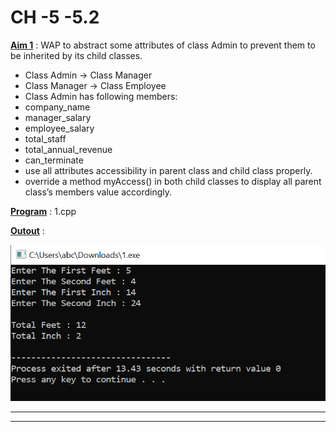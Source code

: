 # CH -5 -5.2

<u>**Aim 1**</u> : WAP to abstract some attributes of class Admin to
prevent them to be inherited by its child classes.
- Class Admin -> Class Manager
- Class Manager -> Class Employee
- Class Admin has following members:
- company_name
- manager_salary
- employee_salary
- total_staff
- total_annual_revenue
- can_terminate
- use all attributes accessibility in parent class and
child class properly.
- override a method myAccess() in both child
classes to display all parent class’s members value
accordingly.

<u>**Program**</u> : 1.cpp

<u>**Outout**</u> : 

![Please Try Leter...](https://github.com/Omdhameliya/C-/blob/master/PR%20-3/Image/image1.PNG)
****
****
